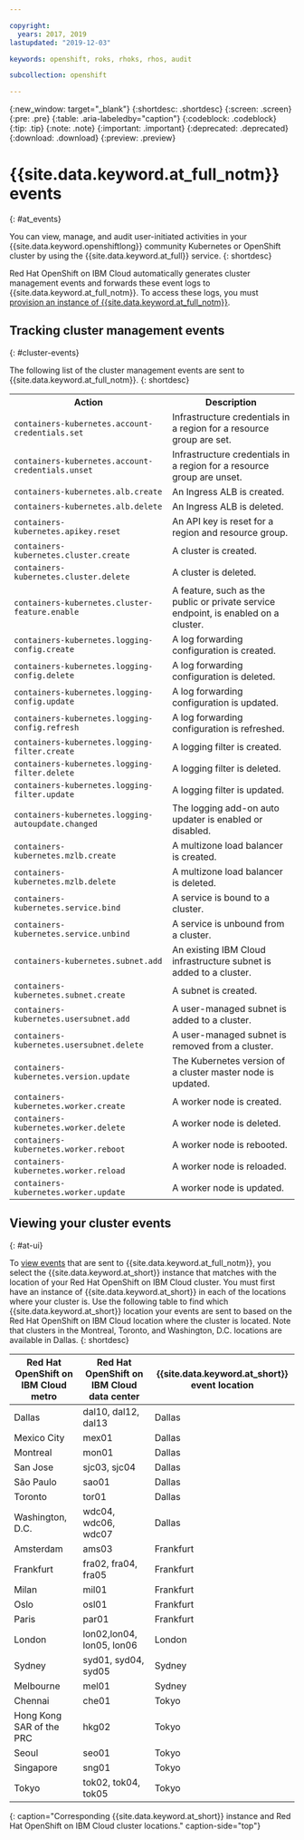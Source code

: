 ```yaml
---

copyright:
  years: 2017, 2019
lastupdated: "2019-12-03"

keywords: openshift, roks, rhoks, rhos, audit

subcollection: openshift

---
```


{:new_window: target="_blank"}
{:shortdesc: .shortdesc}
{:screen: .screen}
{:pre: .pre}
{:table: .aria-labeledby="caption"}
{:codeblock: .codeblock}
{:tip: .tip}
{:note: .note}
{:important: .important}
{:deprecated: .deprecated}
{:download: .download}
{:preview: .preview} 

# {{site.data.keyword.at_full_notm}} events
{: #at_events}

You can view, manage, and audit user-initiated activities in your {{site.data.keyword.openshiftlong}} community Kubernetes or OpenShift cluster by using the {{site.data.keyword.at_full}} service. 
{: shortdesc}

Red Hat OpenShift on IBM Cloud automatically generates cluster management events and forwards these event logs to {{site.data.keyword.at_full_notm}}. To access these logs, you must [provision an instance of {{site.data.keyword.at_full_notm}}](/docs/services/Activity-Tracker-with-LogDNA?topic=logdnaat-getting-started).


## Tracking cluster management events
{: #cluster-events}

The following list of the cluster management events are sent to {{site.data.keyword.at_full_notm}}.
{: shortdesc}

<table>
<tr>
<th>Action</th>
<th>Description</th></tr><tr>
<td><code>containers-kubernetes.account-credentials.set</code></td>
<td>Infrastructure credentials in a region for a resource group are set.</td></tr><tr>
<td><code>containers-kubernetes.account-credentials.unset</code></td>
<td>Infrastructure credentials in a region for a resource group are unset.</td></tr><tr>
<td><code>containers-kubernetes.alb.create</code></td>
<td>An Ingress ALB is created.</td></tr><tr>
<td><code>containers-kubernetes.alb.delete</code></td>
<td>An Ingress ALB is deleted.</td></tr><tr>
<td><code>containers-kubernetes.apikey.reset</code></td>
<td>An API key is reset for a region and resource group.</td></tr><tr>
<td><code>containers-kubernetes.cluster.create</code></td>
<td>A cluster is created.</td></tr><tr>
<td><code>containers-kubernetes.cluster.delete</code></td>
<td>A cluster is deleted.</td></tr><tr>
<td><code>containers-kubernetes.cluster-feature.enable</code></td>
<td>A feature, such as the public or private service endpoint, is enabled on a cluster.</td></tr><tr>
<td><code>containers-kubernetes.logging-config.create</code></td>
<td>A log forwarding configuration is created.</td></tr><tr>
<td><code>containers-kubernetes.logging-config.delete</code></td>
<td>A log forwarding configuration is deleted.</td></tr><tr>
<td><code>containers-kubernetes.logging-config.update</code></td>
<td>A log forwarding configuration is updated.</td></tr><tr>
<td><code>containers-kubernetes.logging-config.refresh</code></td>
<td>A log forwarding configuration is refreshed.</td></tr><tr>
<td><code>containers-kubernetes.logging-filter.create</code></td>
<td>A logging filter is created.</td></tr><tr>
<td><code>containers-kubernetes.logging-filter.delete</code></td>
<td>A logging filter is deleted.</td></tr><tr>
<td><code>containers-kubernetes.logging-filter.update</code></td>
<td>A logging filter is updated.</td></tr><tr>
<td><code>containers-kubernetes.logging-autoupdate.changed</code></td>
<td>The logging add-on auto updater is enabled or disabled.</td></tr><tr>
<td><code>containers-kubernetes.mzlb.create</code></td>
<td>A multizone load balancer is created.</td></tr><tr>
<td><code>containers-kubernetes.mzlb.delete</code></td>
<td>A multizone load balancer is deleted.</td></tr><tr>
<td><code>containers-kubernetes.service.bind</code></td>
<td>A service is bound to a cluster.</td></tr><tr>
<td><code>containers-kubernetes.service.unbind</code></td>
<td>A service is unbound from a cluster.</td></tr><tr>
<td><code>containers-kubernetes.subnet.add</code></td>
<td>An existing IBM Cloud infrastructure subnet is added to a cluster.</td></tr><tr>
<td><code>containers-kubernetes.subnet.create</code></td>
<td>A subnet is created.</td></tr><tr>
<td><code>containers-kubernetes.usersubnet.add</code></td>
<td>A user-managed subnet is added to a cluster.</td></tr><tr>
<td><code>containers-kubernetes.usersubnet.delete</code></td>
<td>A user-managed subnet is removed from a cluster.</td></tr><tr>
<td><code>containers-kubernetes.version.update</code></td>
<td>The Kubernetes version of a cluster master node is updated.</td></tr><tr>
<td><code>containers-kubernetes.worker.create</code></td>
<td>A worker node is created.</td></tr><tr>
<td><code>containers-kubernetes.worker.delete</code></td>
<td>A worker node is deleted.</td></tr><tr>
<td><code>containers-kubernetes.worker.reboot</code></td>
<td>A worker node is rebooted.</td></tr><tr>
<td><code>containers-kubernetes.worker.reload</code></td>
<td>A worker node is reloaded.</td></tr><tr>
<td><code>containers-kubernetes.worker.update</code></td>
<td>A worker node is updated.</td></tr>
</table>

## Viewing your cluster events
{: #at-ui}

To [view events](/docs/services/Activity-Tracker-with-LogDNA?topic=logdnaat-view_events) that are sent to {{site.data.keyword.at_full_notm}}, you select the {{site.data.keyword.at_short}} instance that matches with the location of your Red Hat OpenShift on IBM Cloud cluster. You must first have an instance of {{site.data.keyword.at_short}} in each of the locations where your cluster is. Use the following table to find which {{site.data.keyword.at_short}} location your events are sent to based on the Red Hat OpenShift on IBM Cloud location where the cluster is located. Note that clusters in the Montreal, Toronto, and Washington, D.C. locations are available in Dallas.
{: shortdesc}

| Red Hat OpenShift on IBM Cloud metro | Red Hat OpenShift on IBM Cloud data center | {{site.data.keyword.at_short}} event location |
|-----|-----|-----|
| Dallas | dal10, dal12, dal13 | Dallas |
| Mexico City | mex01 | Dallas |
| Montreal | mon01 | Dallas |
| San Jose | sjc03, sjc04 | Dallas |
| São Paulo | sao01 | Dallas |
| Toronto | tor01 | Dallas |
| Washington, D.C. | wdc04, wdc06, wdc07 | Dallas |
| Amsterdam | ams03 | Frankfurt |
| Frankfurt | fra02, fra04, fra05 | Frankfurt |
| Milan | mil01 | Frankfurt |
| Oslo | osl01 | Frankfurt |
| Paris | par01 | Frankfurt |
| London | lon02,lon04, lon05, lon06 | London |
| Sydney | syd01, syd04, syd05 | Sydney |
| Melbourne | mel01 | Sydney |
| Chennai | che01 | Tokyo |
| Hong Kong<br>SAR of the PRC | hkg02 | Tokyo |
| Seoul | seo01 | Tokyo |
| Singapore | sng01 | Tokyo |
| Tokyo | tok02, tok04, tok05 | Tokyo |
{: caption="Corresponding {{site.data.keyword.at_short}} instance and Red Hat OpenShift on IBM Cloud cluster locations." caption-side="top"}



